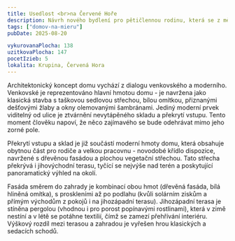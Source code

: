 ```yaml
---
title: Usedlost <br>na Červené Hoře
description: Návrh nového bydlení pro pětičlennou rodinu, která se z města přestěhovala na středoslovenské lazy. Dům citlivě reaguje na místní architekturu a nemá za cíl ji moderními prvky přetvářet, ale dotvářet. S klienty jsme spolupracovali od výběru pozemku, přes architektonickou studii a projekční práce až po autorský dozor při realizaci stavby.
tags: ["domov-na-mieru"]
pubDate: 2025-08-20

vykurovanaPlocha: 138
uzitkovaPlocha: 147
pocetIzieb: 5
lokalita: Krupina, Červená Hora
---
```


Architektonický koncept domu vychází z dialogu venkovského a moderního. Venkovské je reprezentováno hlavní hmotou domu - je navržena jako klasická stavba s taškovou sedlovou střechou, bílou omítkou, přiznanými dešťovými žlaby a okny olemovanými šambránami. Jediný moderní prvek viditelný od ulice je ztvárnění nevytápěného skladu a překrytí vstupu. Tento moment člověku napoví, že něco zajímavého se bude odehrávat mimo jeho zorné pole.

Překrytí vstupu a sklad je již součástí moderní hmoty domu, která obsahuje obytnou část pro rodiče a velkou pracovnu - novodobé křídlo dispozice, navržené s dřevěnou fasádou a plochou vegetační střechou. Tato střecha překrývá i jihovýchodní terasu, tyčící se nejvýše nad terén a poskytující panoramatický výhled na okolí.

Fasáda směrem do zahrady je kombinací obou hmot (dřevěná fasáda, bílá hliněná omítka), s proskleními až po podlahu (kvůli solárním ziskům a přímým východům z pokojů i na jihozápadní terasu). Jihozápadní terasa je stíněna pergolou (vhodnou i pro porost popínavými rostlinami), která v zimě nestíní a v létě se potáhne textilií, čímž se zamezí přehřívání interiéru. Výškový rozdíl mezi terasou a zahradou je vyřešen hrou klasických a sedacích schodů.